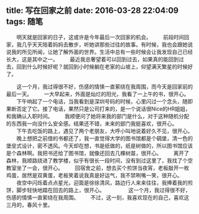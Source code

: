 title: 写在回家之前
date: 2016-03-28 22:04:09
tags: 随笔
---
　　明天就是回家的日子，这或许是今年最后一次回家的机会。
　　前段时间回家，我几乎天天陪着妈妈去散步，听她讲那些过往的故事。有时候，我也会跟她说说我的所见所闻，让她了解外面的世界。生活中总有一些时候会让我发现自己已经长大，这是其中之一。
　　最近我总奢望着可以回到过去，如果真的能回到过去，回到什么时候好呢？就回到小时候躺在老家的山坡上，仰望满天繁星的时候好了。
<!--more-->
　　这一个月，我过得很不好，伤感的情愫一直萦绕在我周围，而今天是回家前的最后一天。
　　一大早起来，外面是灿烂的阳光，我看了一上午的书，很开心。
　　下午响起了一个电话，当我看到是深圳号码的时候，心里闪过一个念头，随即果断否定了它。接了电话，果然只是公司打来的，是一个说话很Nice的HR姐姐，和我确认入职时间。
　　我顺便问了她将来我的部门是什么，对于这种随机分配的东西我一向没什么安全感。结果还不错，未来的部门我挺喜欢，很开心。
　　下午去吃饭的路上，遇见了两个老朋友，大呼小叫地说着好久不见，很开心。
　　晚上想把之前借的书都还了，我一直觉得大学的图书馆都是个碉堡，清一色的堡垒式设计，密不透风。今天却在想，书是纸做的，纸是树做的，所以图书馆应该是个森林啊。我把书还给了图书馆，就像还回去几棵树苗，很开心。
　　离开了森林，我顺路绕进了教学楼，似乎有很长一段时间，没有到过这里了，我找了个空教室坐了一会，很开心。
　　回宿舍之前，想去买个煎饼当夜宵，老板敲开一枚鸡蛋，居然是双黄蛋，老板笑着说我真是好运气，我不禁咧嘴一笑，很开心。
　　夜空中闪烁着点点星光，迎面是徐徐清风，路边行人来来往往，我捧着我的煎饼，脚步轻快地踏在回去的路上，很开心。
　　
　　这一个月，我过得很不好，伤感的情愫一直萦绕在我周围。
　　不过，这一刻，我喜欢现在的自己，喜欢这三月的，春风十里。